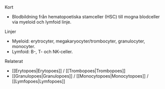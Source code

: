 Kort
- Blodbildning från hematopoetiska stamceller (HSC) till mogna blodceller via myeloid och lymfoid linje.

Linjer
- Myeloid: erytrocyter, megakaryocyter/trombocyter, granulocyter, monocyter.
- Lymfoid: B-, T- och NK-celler.

Relaterat
- [[Erytopoes|Erytopoes]] / [[Trombopoes|Trombopoes]]
- [[Granulopoes|Granulopoes]] / [[Monocytopoes|Monocytopoes]] / [[Lymfopoes|Lymfopoes]]
